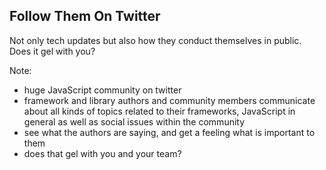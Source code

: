 ##  Follow Them On Twitter

Not only tech updates but also how they conduct themselves in public. Does it
gel with you? <!-- .element: class="fragment" data-fragment-index="0" -->

Note:

- huge JavaScript community on twitter
- framework and library authors and community members communicate about all kinds of
topics related to their frameworks, JavaScript in general as well as social issues
within the community
- see what the authors are saying, and get a feeling what is important to them
- does that gel with you and your team?
